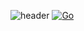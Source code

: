 ![header](https://capsule-render.vercel.app/api?type=waving&color=gradient&height=300&section=header&text=Dan&fontSize=70)
[![Go](https://img.shields.io/badge/Go-042940?style=flat-square&logo=00ADD8&logoColor=000000)]()
